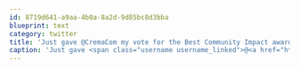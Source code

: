```yaml
---
id: 8719d641-a9aa-4b0a-8a2d-9d85bc8d3bba
blueprint: text
category: twitter
title: 'Just gave @CremaCom my vote for the Best Community Impact award from @smallbusinessbc. Good luck Mica &amp; crew'
caption: 'Just gave <span class="username username_linked">@<a href="https://twitter.com/CremaCom" title="Crema Communications">CremaCom</a></span> my vote for the Best Community Impact award from @smallbusinessbc. Good luck Mica &amp; crew'
---
```


